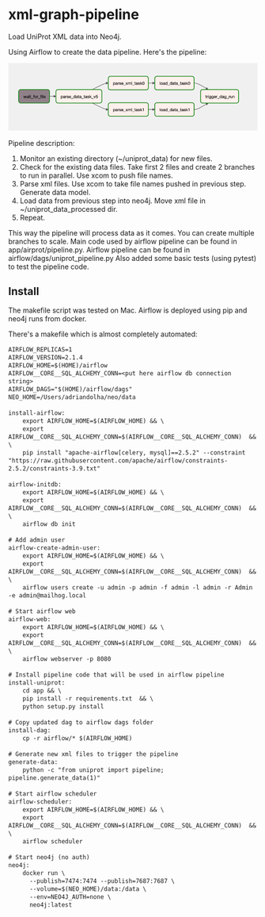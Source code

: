 # xml-graph-pipeline
Load UniProt XML data into Neo4j.

Using Airflow to create the data pipeline. Here's the pipeline:

![airflow_pipeline.png](airflow_pipeline.png)

Pipeline description:
1. Monitor an existing directory (~/uniprot_data) for new files.
2. Check for the existing data files. Take first 2 files and create 2 branches to run in parallel. Use xcom to push file names.
3. Parse xml files. Use xcom to take file names pushed in previous step. Generate data model.
4. Load data from previous step into neo4j. Move xml file in ~/uniprot_data_processed dir.
5. Repeat.

This way the pipeline will process data as it comes. You can create multiple branches to scale.
Main code used by airflow pipeline can be found in app/airprot/pipeline.py.
Airflow pipeline can be found in airflow/dags/uniprot_pipeline.py
Also added some basic tests (using pytest) to test the pipeline code.

## Install
The makefile script was tested on Mac. Airflow is deployed using pip and neo4j runs from docker.

There's a makefile which is almost completely automated:
```
AIRFLOW_REPLICAS=1
AIRFLOW_VERSION=2.1.4
AIRFLOW_HOME=$(HOME)/airflow
AIRFLOW__CORE__SQL_ALCHEMY_CONN=<put here airflow db connection string>
AIRFLOW_DAGS="$(HOME)/airflow/dags"
NEO_HOME=/Users/adriandolha/neo/data

install-airflow:
	export AIRFLOW_HOME=$(AIRFLOW_HOME) && \
	export AIRFLOW__CORE__SQL_ALCHEMY_CONN=$(AIRFLOW__CORE__SQL_ALCHEMY_CONN)  && \
	pip install "apache-airflow[celery, mysql]==2.5.2" --constraint "https://raw.githubusercontent.com/apache/airflow/constraints-2.5.2/constraints-3.9.txt"

airflow-initdb:
	export AIRFLOW_HOME=$(AIRFLOW_HOME) && \
	export AIRFLOW__CORE__SQL_ALCHEMY_CONN=$(AIRFLOW__CORE__SQL_ALCHEMY_CONN)  && \
	airflow db init

# Add admin user
airflow-create-admin-user:
	export AIRFLOW_HOME=$(AIRFLOW_HOME) && \
	export AIRFLOW__CORE__SQL_ALCHEMY_CONN=$(AIRFLOW__CORE__SQL_ALCHEMY_CONN)  && \
	airflow users create -u admin -p admin -f admin -l admin -r Admin -e admin@mailhog.local

# Start airflow web
airflow-web:
	export AIRFLOW_HOME=$(AIRFLOW_HOME) && \
	export AIRFLOW__CORE__SQL_ALCHEMY_CONN=$(AIRFLOW__CORE__SQL_ALCHEMY_CONN)  && \
	airflow webserver -p 8080

# Install pipeline code that will be used in airflow pipeline
install-uniprot:
	cd app && \
	pip install -r requirements.txt  && \
	python setup.py install

# Copy updated dag to airflow dags folder
install-dag:
	cp -r airflow/* $(AIRFLOW_HOME)

# Generate new xml files to trigger the pipeline
generate-data:
	python -c "from uniprot import pipeline; pipeline.generate_data(1)"

# Start airflow scheduler
airflow-scheduler:
	export AIRFLOW_HOME=$(AIRFLOW_HOME) && \
	export AIRFLOW__CORE__SQL_ALCHEMY_CONN=$(AIRFLOW__CORE__SQL_ALCHEMY_CONN)  && \
	airflow scheduler
	
# Start neo4j (no auth) 
neo4j:
	docker run \
      --publish=7474:7474 --publish=7687:7687 \
      --volume=$(NEO_HOME)/data:/data \
      --env=NEO4J_AUTH=none \
      neo4j:latest

```